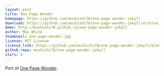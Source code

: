 ```yaml
---
layout: post
title: One Page Wonder
homepage: https://github.com/mushishi78/one-page-wonder-jekyll
download: https://github.com/mushishi78/one-page-wonder-jekyll/archive/gh-pages.zip
demo: http://mushishi78.github.io/one-page-wonder-jekyll
author: Max White
thumbnail: one-page-wonder.jpg
license: MIT License
license_link: https://github.com/mushishi78/one-page-wonder-jekyll/blob/gh-pages/LICENSE.txt
github_repo: mushishi78/one-page-wonder-jekyll
stars: 8
---
```


Port of [One Page
Wonder](https://github.com/IronSummitMedia/startbootstrap-one-page-wonder).
